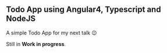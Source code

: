Todo App using Angular4, Typescript and NodeJS
----------------------------------------------
A simple Todo App for my next talk :wink:

Still in **Work in progress**.